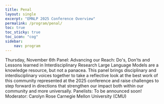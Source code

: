 ```yaml
---
title: Penal 
layout: single
excerpt: "EMNLP 2025 Conference Overview"
permalink: /program/penal/
toc: true
toc_sticky: true
toc_icon: "cog" 
sidebar: 
    nav: program
---
```


Thursday, November 6th
Panel: Advancing our Reach: Do's, Don'ts and Lessons learned in Interdisciplinary Research
Large Language Models are a knowledge resource, but not a panacea. This panel brings disciplinary and interdisciplinary voices together to take a reflective look at the best work of this community represented at the 2025 conference and raise challenges to step forward in directions that strengthen our impact both within our community and more universally.
Panelists: To be announced soon!
Moderator: Carolyn Rose Carnegie Mellon University (CMU)
